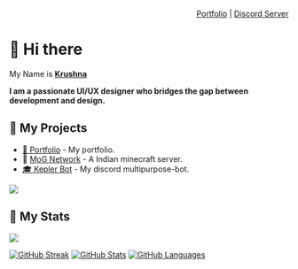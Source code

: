 <div align="right">

[Portfolio](https://krushna.tech) | [Discord Server](https://discord.gg/7AYYyjZ4B8)

</div>

# 👋 Hi there 

My Name is [**Krushna**](https://krushna.tech)
  
**I am a passionate UI/UX designer who bridges the gap between development and design.**
 

## 🚧 My Projects

- [💼 Portfolio](https://krushna.tech) - My portfolio.
- 🥘 [MoG Network](https://mognetwork.in) - A Indian minecraft server.
- [🎓 Kepler Bot](https://keplerbot.xyz) - My discord multipurpose-bot.
<a href="https://vcodes.xyz/bot/1047853733431738418/vote">
<img src="https://vcodes.xyz/api/v1/bot/1047853733431738418/widget.svg">
</a>

## 🔖 My Stats

[![](https://komarev.com/ghpvc/?username=krushna06&style=flat-square&color=C691E9)](https://github.com/antonkomarev/github-profile-views-counter)

[![GitHub Streak](https://github-readme-streak-stats.herokuapp.com?user=krushna06&theme=material-palenight&hide_border=true)](https://git.io/streak-stats)
[![GitHub Stats](https://github-readme-stats.vercel.app/api?username=krushna06&show_icons=true&hide_border=true&theme=material-palenight&count_private=true)](https://github.com/anuraghazra/github-readme-stats)
[![GitHub Languages](https://github-readme-stats.vercel.app/api/top-langs/?&username=krushna06&layout=compact&hide_border=true&langs_count=8&theme=material-palenight)](https://github.com/anuraghazra/github-readme-stats)

</div>
<!--
**Krushna06** is a ✨ _special_ ✨ repository because its `README.md` (this file) appears on your GitHub profile.

Here are some ideas to get you started:

- 🔭 I’m currently working on ...
- 🌱 I’m currently learning ...
- 👯 I’m looking to collaborate on ...
- 🤔 I’m looking for help with ...
- 💬 Ask me about ...
- 📫 How to reach me: ...
- 😄 Pronouns: ...
- ⚡ Fun fact: ...
  -->
